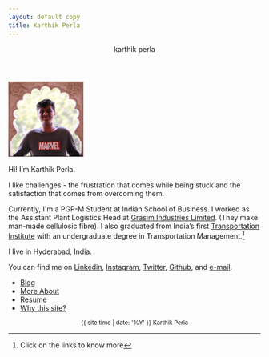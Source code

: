 ```yaml
---
layout: default copy
title: Karthik Perla
---
```


<header class="top_bar">
    <span class="top_inner">
        <div class="logo">
            <span class="logo__text">karthik perla</span>
        </div>
    </span>
</header>

<section class="post">

<article class="post-content">

<p><img src="/assets/img/me.png" width ="150" alt="alt text"></p>

Hi! I’m Karthik Perla.

I like challenges - the frustration that comes while being stuck and the satisfaction that comes from overcoming them.

Currently, I'm a PGP-M Student at Indian School of Business. I worked as the Assistant Plant Logistics Head at [Grasim Industries Limited](https://fallinginenigma.github.io/grasim). (They make man-made cellulosic fibre). I also graduated from India’s first [Transportation Institute](https://fallinginenigma.github.io/nrti) with an undergraduate degree in Transportation Management.[^1]

I live in Hyderabad, India.

You can find me on [Linkedin](https://linkedin.com/in/karthikperla), [Instagram](https://www.instagram.com/lostinenigma/), [Twitter](https://twitter.com/fallinginenigma), [Github](https://github.com/fallinginenigma), and [e-mail](mailto:karthikvnpperla@gmail.com).

[^1]: Click on the links to know more

</article>

</section>

<footer class="site-footer">

<nav class="site-nav">
<ul>
    <li><a class="nav-link" href="/home">Blog</a></li>
    <li><a class="nav-link" href="/about/">More About</a></li>
    <li><a class="nav-link site-title" href="https://drive.google.com/file/d/1buF2Wafp7n-PW2Q3CpwwLLlgRsxsUAaG/view?usp=sharing">Resume</a></li>
    <li><a class="nav-link site-title" href="/why">Why this site?</a></li>
</ul>
</nav>

<div class='footer'>
    <span>
        <small>
            <center>
                {{ site.time | date: '%Y' }} Karthik Perla
            </center>
        </small>
    </span>
</div>

</footer> 
